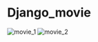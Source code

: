 # Django_movie
![movie_1](https://user-images.githubusercontent.com/50401924/144229117-65e72cef-4a18-44ef-abbf-2fc4711bac18.JPG)
![movie_2](https://user-images.githubusercontent.com/50401924/144229126-a76f03eb-f8bd-44d9-b410-b3c89ca72bcb.JPG)
